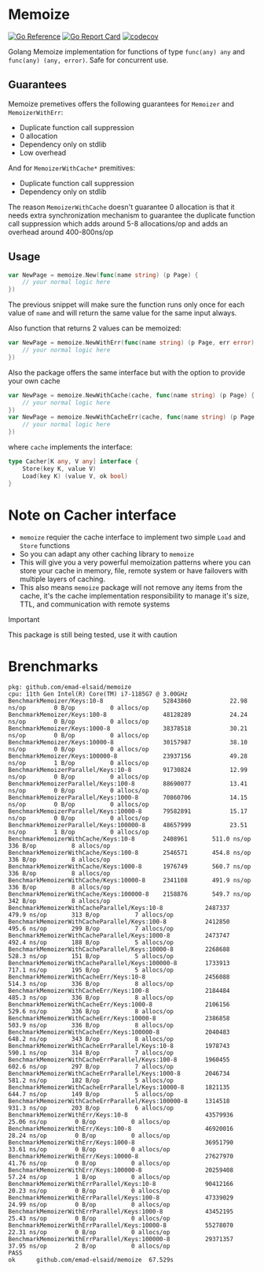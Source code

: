 # Memoize

[![Go Reference](https://pkg.go.dev/badge/github.com/emad-elsaid/memoize.svg)](https://pkg.go.dev/github.com/emad-elsaid/memoize)
[![Go Report Card](https://goreportcard.com/badge/github.com/emad-elsaid/memoize)](https://goreportcard.com/report/github.com/emad-elsaid/memoize)
[![codecov](https://codecov.io/gh/emad-elsaid/memoize/graph/badge.svg?token=QBXTR1XRD6)](https://codecov.io/gh/emad-elsaid/memoize)

Golang Memoize implementation for functions of type `func(any) any` and
`func(any) (any, error)`. Safe for concurrent use.

## Guarantees

Memoize premetives offers the following guarantees for `Memoizer` and `MemoizerWithErr`:
* Duplicate function call suppression
* 0 allocation
* Dependency only on stdlib
* Low overhead

And for `MemoizerWithCache*` premitives:
* Duplicate function call suppression
* Dependency only on stdlib


The reason `MemoizerWithCache` doesn't guarantee 0 allocation is that it needs extra synchronization mechanism to guarantee the duplicate function call suppression which adds around 5-8 allocations/op and adds an overhead around 400-800ns/op

## Usage

```go
var NewPage = memoize.New(func(name string) (p Page) {
    // your normal logic here
})
```

The previous snippet will make sure the function runs only once for each
value of `name` and will return the same value for the same input always.


Also function that returns 2 values can be memoized:

```go
var NewPage = memoize.NewWithErr(func(name string) (p Page, err error) {
    // your normal logic here
})
```

Also the package offers the same interface but with the option to provide your own cache

```go
var NewPage = memoize.NewWithCache(cache, func(name string) (p Page) {
    // your normal logic here
})
var NewPage = memoize.NewWithCacheErr(cache, func(name string) (p Page, err error) {
    // your normal logic here
})
```

where `cache` implements the interface:
```go
type Cacher[K any, V any] interface {
	Store(key K, value V)
	Load(key K) (value V, ok bool)
}
```

# Note on Cacher interface

* `memoize` requier the cache interface to implement two simple `Load` and `Store` functions
* So you can adapt any other caching library to `memoize`
* This will give you a very powerful memoization patterns where you can store your cache in memory, file, remote system or have failovers with multiple layers of caching.
* This also means `memoize` package will not remove any items from the cache, it's the cache implementation responsibility to manage it's size, TTL, and communication with remote systems


> [!IMPORTANT]
> This package is still being tested, use it with caution

# Brenchmarks

```
pkg: github.com/emad-elsaid/memoize
cpu: 11th Gen Intel(R) Core(TM) i7-1185G7 @ 3.00GHz
BenchmarkMemoizer/Keys:10-8               	52843860	       22.98 ns/op	      0 B/op	      0 allocs/op
BenchmarkMemoizer/Keys:100-8              	48128289	       24.24 ns/op	      0 B/op	      0 allocs/op
BenchmarkMemoizer/Keys:1000-8             	38378518	       30.21 ns/op	      0 B/op	      0 allocs/op
BenchmarkMemoizer/Keys:10000-8            	30157987	       38.10 ns/op	      0 B/op	      0 allocs/op
BenchmarkMemoizer/Keys:100000-8           	23937156	       49.28 ns/op	      1 B/op	      0 allocs/op
BenchmarkMemoizerParallel/Keys:10-8       	91730824	       12.99 ns/op	      0 B/op	      0 allocs/op
BenchmarkMemoizerParallel/Keys:100-8      	88690077	       13.41 ns/op	      0 B/op	      0 allocs/op
BenchmarkMemoizerParallel/Keys:1000-8     	70860706	       14.15 ns/op	      0 B/op	      0 allocs/op
BenchmarkMemoizerParallel/Keys:10000-8    	79582891	       15.17 ns/op	      0 B/op	      0 allocs/op
BenchmarkMemoizerParallel/Keys:100000-8   	48657999	       23.51 ns/op	      1 B/op	      0 allocs/op
BenchmarkMemoizerWithCache/Keys:10-8      	2408961	      511.0 ns/op	    336 B/op	      8 allocs/op
BenchmarkMemoizerWithCache/Keys:100-8     	2546571	      454.8 ns/op	    336 B/op	      8 allocs/op
BenchmarkMemoizerWithCache/Keys:1000-8    	1976749	      560.7 ns/op	    336 B/op	      8 allocs/op
BenchmarkMemoizerWithCache/Keys:10000-8   	2341108	      491.9 ns/op	    336 B/op	      8 allocs/op
BenchmarkMemoizerWithCache/Keys:100000-8  	2158876	      549.7 ns/op	    342 B/op	      8 allocs/op
BenchmarkMemoizerWithCacheParallel/Keys:10-8         	2487337	      479.9 ns/op	    313 B/op	      7 allocs/op
BenchmarkMemoizerWithCacheParallel/Keys:100-8        	2412850	      495.6 ns/op	    299 B/op	      7 allocs/op
BenchmarkMemoizerWithCacheParallel/Keys:1000-8       	2473747	      492.4 ns/op	    188 B/op	      5 allocs/op
BenchmarkMemoizerWithCacheParallel/Keys:10000-8      	2268688	      528.3 ns/op	    151 B/op	      5 allocs/op
BenchmarkMemoizerWithCacheParallel/Keys:100000-8     	1733913	      717.1 ns/op	    195 B/op	      5 allocs/op
BenchmarkMemoizerWithCacheErr/Keys:10-8              	2456088	      514.3 ns/op	    336 B/op	      8 allocs/op
BenchmarkMemoizerWithCacheErr/Keys:100-8             	2184484	      485.3 ns/op	    336 B/op	      8 allocs/op
BenchmarkMemoizerWithCacheErr/Keys:1000-8            	2106156	      529.6 ns/op	    336 B/op	      8 allocs/op
BenchmarkMemoizerWithCacheErr/Keys:10000-8           	2386858	      503.9 ns/op	    336 B/op	      8 allocs/op
BenchmarkMemoizerWithCacheErr/Keys:100000-8          	2040483	      648.2 ns/op	    343 B/op	      8 allocs/op
BenchmarkMemoizerWithCacheErrParallel/Keys:10-8      	1978743	      590.1 ns/op	    314 B/op	      7 allocs/op
BenchmarkMemoizerWithCacheErrParallel/Keys:100-8     	1960455	      602.6 ns/op	    297 B/op	      7 allocs/op
BenchmarkMemoizerWithCacheErrParallel/Keys:1000-8    	2046734	      581.2 ns/op	    182 B/op	      5 allocs/op
BenchmarkMemoizerWithCacheErrParallel/Keys:10000-8   	1821135	      644.7 ns/op	    149 B/op	      5 allocs/op
BenchmarkMemoizerWithCacheErrParallel/Keys:100000-8  	1314518	      931.3 ns/op	    203 B/op	      6 allocs/op
BenchmarkMemoizerWithErr/Keys:10-8                   	43579936	       25.06 ns/op	      0 B/op	      0 allocs/op
BenchmarkMemoizerWithErr/Keys:100-8                  	46920016	       28.24 ns/op	      0 B/op	      0 allocs/op
BenchmarkMemoizerWithErr/Keys:1000-8                 	36951790	       33.61 ns/op	      0 B/op	      0 allocs/op
BenchmarkMemoizerWithErr/Keys:10000-8                	27627970	       41.76 ns/op	      0 B/op	      0 allocs/op
BenchmarkMemoizerWithErr/Keys:100000-8               	20259408	       57.24 ns/op	      1 B/op	      0 allocs/op
BenchmarkMemoizerWithErrParallel/Keys:10-8           	90412166	       20.23 ns/op	      0 B/op	      0 allocs/op
BenchmarkMemoizerWithErrParallel/Keys:100-8          	47339029	       24.99 ns/op	      0 B/op	      0 allocs/op
BenchmarkMemoizerWithErrParallel/Keys:1000-8         	43452195	       25.43 ns/op	      0 B/op	      0 allocs/op
BenchmarkMemoizerWithErrParallel/Keys:10000-8        	55278070	       22.31 ns/op	      0 B/op	      0 allocs/op
BenchmarkMemoizerWithErrParallel/Keys:100000-8       	29371357	       37.95 ns/op	      2 B/op	      0 allocs/op
PASS
ok  	github.com/emad-elsaid/memoize	67.529s
```
